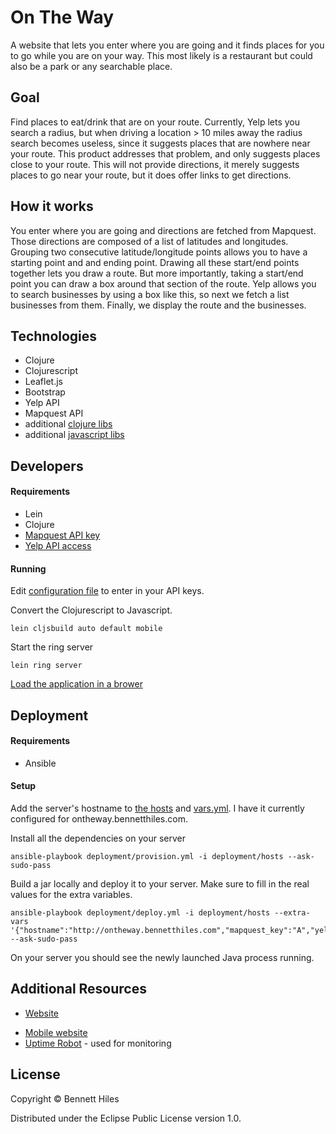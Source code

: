 # On The Way

A website that lets you enter where you are going and it finds places for you to go while you are on your way.  This most likely is a restaurant but could also be a park or any searchable place.

## Goal

Find places to eat/drink that are on your route.  Currently, Yelp lets you search a radius, but when driving a location > 10 miles away the radius search becomes useless, since it suggests places that are nowhere near your route.  This product addresses that problem, and only suggests places close to your route.  This will not provide directions, it merely suggests places to go near your route, but it does offer links to get directions.

## How it works

You enter where you are going and directions are fetched from Mapquest.  Those directions are composed of a list of latitudes and longitudes.  Grouping two consecutive latitude/longitude points allows you to have a starting point and and ending point.  Drawing all these start/end points together lets you draw a route.  But more importantly, taking a start/end point you can draw a box around that section of the route.  Yelp allows you to search businesses by using a box like this, so next we fetch a list businesses from them.  Finally, we display the route and the businesses.

## Technologies

* Clojure
* Clojurescript
* Leaflet.js
* Bootstrap
* Yelp API
* Mapquest API
* additional [clojure libs](project.clj)
* additional [javascript libs](resources/public/js)

## Developers

#### Requirements 

* Lein
* Clojure
* [Mapquest API key](http://developer.mapquest.com/)
* [Yelp API access](http://www.yelp.com/developers/manage_api_keys)

#### Running

Edit [configuration file](.lein-env) to enter in your API keys.

Convert the Clojurescript to Javascript.

    lein cljsbuild auto default mobile

Start the ring server

    lein ring server

[Load the application in a brower](http://localhost:3000)

## Deployment

#### Requirements

* Ansible

#### Setup

Add the server's hostname to [the hosts](deployment/hosts) and [vars.yml](deployment/vars.yml).  I have it currently configured for ontheway.bennetthiles.com.

Install all the dependencies on your server

    ansible-playbook deployment/provision.yml -i deployment/hosts --ask-sudo-pass

Build a jar locally and deploy it to your server. Make sure to fill in the real values for the extra variables.

    ansible-playbook deployment/deploy.yml -i deployment/hosts --extra-vars '{"hostname":"http://ontheway.bennetthiles.com","mapquest_key":"A","yelp_consumer_key":"B","yelp_consumer_secret":"C","yelp_token":"D","yelp_token_secret":"E"}' --ask-sudo-pass

On your server you should see the newly launched Java process running. 

## Additional Resources

* [Website](http://ontheway.bennetthiles.com/map.html)
- [Mobile website](http://ontheway.bennetthiles.com/mmap.html)
- [Uptime Robot](https://uptimerobot.com/) - used for monitoring

## License

Copyright © Bennett Hiles

Distributed under the Eclipse Public License version 1.0.
